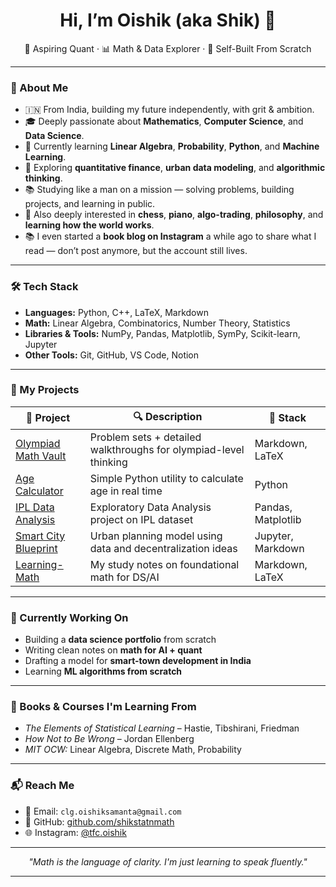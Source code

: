 <h1 align="center">Hi, I’m Oishik (aka Shik) 👋</h1>

<p align="center">
  🚀 Aspiring Quant · 📊 Math & Data Explorer · 🧠 Self-Built From Scratch
</p>

---

### 🧭 About Me

- 🇮🇳 From India, building my future independently, with grit & ambition.
- 🎓 Deeply passionate about **Mathematics**, **Computer Science**, and **Data Science**.
- 🧮 Currently learning **Linear Algebra**, **Probability**, **Python**, and **Machine Learning**.
- 🧠 Exploring **quantitative finance**, **urban data modeling**, and **algorithmic thinking**.
- 📚 Studying like a man on a mission — solving problems, building projects, and learning in public.
- 💭 Also deeply interested in **chess**, **piano**, **algo-trading**, **philosophy**, and **learning how the world works**.
- 📚 I even started a **book blog on Instagram** a while ago to share what I read — don’t post anymore, but the account still lives.


---

### 🛠️ Tech Stack

- **Languages:** Python, C++, LaTeX, Markdown  
- **Math:** Linear Algebra, Combinatorics, Number Theory, Statistics  
- **Libraries & Tools:** NumPy, Pandas, Matplotlib, SymPy, Scikit-learn, Jupyter  
- **Other Tools:** Git, GitHub, VS Code, Notion  

---

### 🧪 My Projects

| 📁 Project | 🔍 Description | 🧰 Stack |
|-----------|----------------|----------|
| [Olympiad Math Vault](https://github.com/yourusername/olympiad-vault) | Problem sets + detailed walkthroughs for olympiad-level thinking | Markdown, LaTeX |
| [Age Calculator](https://github.com/yourusername/age-calc) | Simple Python utility to calculate age in real time | Python |
| [IPL Data Analysis](https://github.com/yourusername/ipl-eda) | Exploratory Data Analysis project on IPL dataset | Pandas, Matplotlib |
| [Smart City Blueprint](https://github.com/yourusername/smartcity-model) | Urban planning model using data and decentralization ideas | Jupyter, Markdown |
| [Learning-Math](https://github.com/yourusername/learning-math) | My study notes on foundational math for DS/AI | Markdown, LaTeX |

---

### 🔭 Currently Working On

- Building a **data science portfolio** from scratch  
- Writing clean notes on **math for AI + quant**  
- Drafting a model for **smart-town development in India**  
- Learning **ML algorithms from scratch**

---

### 🧠 Books & Courses I'm Learning From

- *The Elements of Statistical Learning* – Hastie, Tibshirani, Friedman  
- *How Not to Be Wrong* – Jordan Ellenberg  
- *MIT OCW:* Linear Algebra, Discrete Math, Probability

---

### 📬 Reach Me

- 📧 Email: `clg.oishiksamanta@gmail.com`  
- 🧠 GitHub: [github.com/shikstatnmath](https://github.com/shikstatnmath)  
- 🌐 Instagram: [@tfc.oishik](https://instagram.com/tfc.oishik)  

---

<p align="center"><i>
"Math is the language of clarity. I'm just learning to speak fluently."
</i></p>

---
